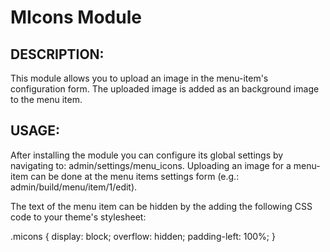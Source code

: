 MIcons Module
================================================================================

DESCRIPTION:
--------------------------------------------------------------------------------
This module allows you to upload an image in the menu-item's configuration form.
The uploaded image is added as an background image to the menu item.

USAGE:
--------------------------------------------------------------------------------
After installing the module you can configure its global settings by navigating
to: admin/settings/menu_icons. Uploading an image for a menu-item can be done at
the menu items settings form (e.g.: admin/build/menu/item/1/edit).

The text of the menu item can be hidden by the adding the following CSS code to
your theme's stylesheet:

.micons {
  display: block;
  overflow: hidden;
  padding-left: 100%;
}
